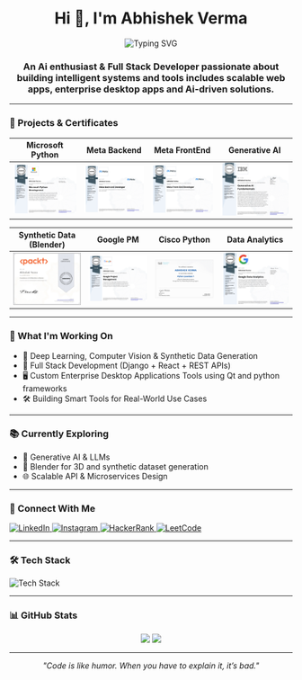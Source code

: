 <!-- GitHub Profile README -->

<h1 align="center">Hi 👋, I'm Abhishek Verma</h1>

<p align="center">
  <img src="https://readme-typing-svg.demolab.com?font=Fira+Code&size=22&pause=1000&color=00F58A&center=true&vCenter=true&width=800&lines=AI+Enthusiast+%26+Full+Stack+Developer;Building+smart+systems+with+Python%2C+Django%2C+React;Crafting+AI+tools%2C+3D+synthetic+data+%26+enterprise+apps" alt="Typing SVG" />
</p>

<h3 align="center">An Ai enthusiast & Full Stack Developer passionate about building intelligent systems and tools includes scalable web apps, enterprise desktop apps and Ai-driven solutions.</h3>


---

### 🧠 Projects & Certificates

| Microsoft Python | Meta Backend | Meta FrontEnd | Generative AI |
|:----------------:|:------------:|:-------------:|:-------------:|
| ![Microsoft Python](./microsoft_python.jpg) | ![Meta Backend](./meta_backend.jpg) | ![Meta Frontend](./meta_frontend.jpg) | ![Gen AI](./gen_ai.jpg) |

| Synthetic Data (Blender) | Google PM | Cisco Python | Data Analytics |
|:------------------------:|:---------:|:------------:|:--------------:|
| ![Blender 3D](./blender_3d.jpg) | ![Project Management](./project_management.jpg) | ![Cisco Python](./cisco_python.jpg) | ![Data Analytics](./data_analytics.jpg) |

---

### 🚀 What I'm Working On

- 🤖 Deep Learning, Computer Vision & Synthetic Data Generation
- 🧱 Full Stack Development (Django + React + REST APIs)
- 🖥️ Custom Enterprise Desktop Applications Tools using Qt and python frameworks
- 🛠️ Building Smart Tools for Real-World Use Cases

---

### 📚 Currently Exploring

- 🧠 Generative AI & LLMs
- 🎨 Blender for 3D and synthetic dataset generation
- 🌐 Scalable API & Microservices Design

---

### 🔗 Connect With Me

<p align="left">
  <a href="https://linkedin.com/in/abhishek-verma-11729123a" target="_blank">
    <img src="https://img.shields.io/badge/LinkedIn-blue?style=for-the-badge&logo=linkedin" alt="LinkedIn" />
  </a>
  <a href="https://instagram.com/abhiiverma007" target="_blank">
    <img src="https://img.shields.io/badge/Instagram-%23E4405F?style=for-the-badge&logo=instagram&logoColor=white" alt="Instagram" />
  </a>
  <a href="https://www.hackerrank.com/abhiiverma007" target="_blank">
    <img src="https://img.shields.io/badge/HackerRank-2EC866?style=for-the-badge&logo=HackerRank&logoColor=white" alt="HackerRank" />
  </a>
  <a href="https://www.leetcode.com/abhiiverma007" target="_blank">
    <img src="https://img.shields.io/badge/LeetCode-FFA116?style=for-the-badge&logo=LeetCode&logoColor=black" alt="LeetCode" />
  </a>
</p>

---

### 🛠️ Tech Stack

<p align="left">
  <img src="https://skillicons.dev/icons?i=python,django,react,qt,blender,figma,tailwind,js,html,css,nodejs,mysql,git,docker,tensorflow,pytorch,opencv,pandas,vscode" alt="Tech Stack" />
</p>

---

### 📊 GitHub Stats

<p align="center">
  <img src="https://github-readme-stats.vercel.app/api?username=Abhii0007&show_icons=true&theme=radical" height="165" />
  <img src="https://github-readme-stats.vercel.app/api/top-langs/?username=Abhii0007&layout=compact&theme=radical" height="165" />
</p>

---

<p align="center">
  <em>"Code is like humor. When you have to explain it, it’s bad."</em>
</p>
